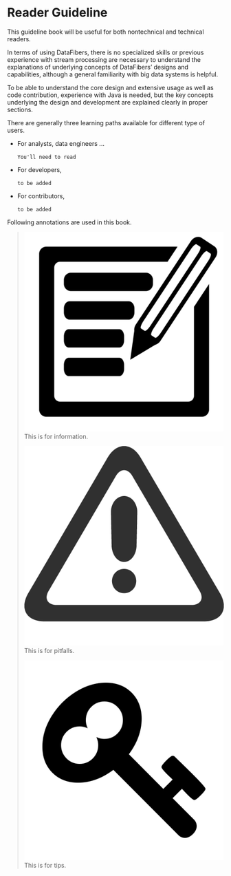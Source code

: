 # Reader Guideline

This guideline book will be useful for both nontechnical and technical readers.

In terms of using DataFibers, there is no specialized skills or previous experience with stream processing are necessary to understand the explanations of underlying concepts of DataFibers’ designs and capabilities, although a general familiarity with big data systems is helpful.

To be able to understand the core design and extensive usage as well as code contribution, experience with Java is needed, but the key concepts underlying the design and development are explained clearly in proper sections.

There are generally three learning paths available for different type of users.

* For analysts, data engineers ...

  ```text
  You'll need to read
  ```

* For developers, 

  ```text
  to be added
  ```

* For contributors,

  ```text
  to be added
  ```

Following annotations are used in this book.

> ![](.gitbook/assets/information.jpg) This is for information.
>
> ![](.gitbook/assets/warning.jpg) This is for pitfalls.
>
> ![](.gitbook/assets/tip.jpg) This is for tips.

